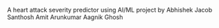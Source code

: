 A heart attack severity predictor using AI/ML project by 
Abhishek Jacob Santhosh
Amit Arunkumar
Aagnik Ghosh
